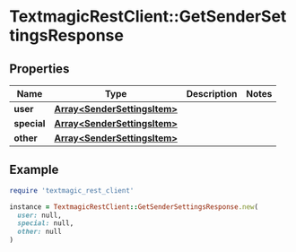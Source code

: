 # TextmagicRestClient::GetSenderSettingsResponse

## Properties

| Name | Type | Description | Notes |
| ---- | ---- | ----------- | ----- |
| **user** | [**Array&lt;SenderSettingsItem&gt;**](SenderSettingsItem.md) |  |  |
| **special** | [**Array&lt;SenderSettingsItem&gt;**](SenderSettingsItem.md) |  |  |
| **other** | [**Array&lt;SenderSettingsItem&gt;**](SenderSettingsItem.md) |  |  |

## Example

```ruby
require 'textmagic_rest_client'

instance = TextmagicRestClient::GetSenderSettingsResponse.new(
  user: null,
  special: null,
  other: null
)
```

